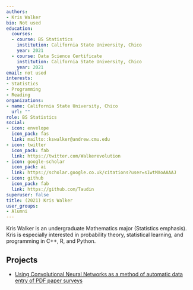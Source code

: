 ```yaml
---
authors:
- Kris Walker
bio: Not used
education:
  courses:
  - course: BS Statistics
    institution: California State University, Chico
    year: 2021
  - course: Data Science Certificate
    institution: California State University, Chico
    year: 2021
email: not used
interests:
- Statistics
- Programming
- Reading
organizations:
- name: California State University, Chico
  url: ""
role: BS Statistics
social:
- icon: envelope
  icon_pack: fas
  link: mailto::kswalker@andrew.cmu.edu
- icon: twitter
  icon_pack: fab
  link: https://twitter.com/Walkerevolution
- icon: google-scholar
  icon_pack: ai
  link: https://scholar.google.co.uk/citations?user=sIwtMXoAAAAJ
- icon: github
  icon_pack: fab
  link: https://github.com/Taudin
superuser: false
title: (2021) Kris Walker
user_groups:
- Alumni
---
```


Kris Walker is an undergraduate Mathematics major (Statistics emphasis). Kris is especially interested in probability theory, statistical learning, and programming in C++, R, and Python. 


## Projects

* [Using Convolutional Neural Networks as a method of automatic data entry of PDF paper surveys](../../project/cnn/)
